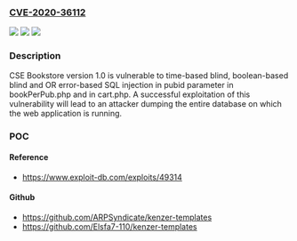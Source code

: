 ### [CVE-2020-36112](https://cve.mitre.org/cgi-bin/cvename.cgi?name=CVE-2020-36112)
![](https://img.shields.io/static/v1?label=Product&message=n%2Fa&color=blue)
![](https://img.shields.io/static/v1?label=Version&message=n%2Fa&color=blue)
![](https://img.shields.io/static/v1?label=Vulnerability&message=n%2Fa&color=brighgreen)

### Description

CSE Bookstore version 1.0 is vulnerable to time-based blind, boolean-based blind and OR error-based SQL injection in pubid parameter in bookPerPub.php and in cart.php. A successful exploitation of this vulnerability will lead to an attacker dumping the entire database on which the web application is running.

### POC

#### Reference
- https://www.exploit-db.com/exploits/49314

#### Github
- https://github.com/ARPSyndicate/kenzer-templates
- https://github.com/Elsfa7-110/kenzer-templates

